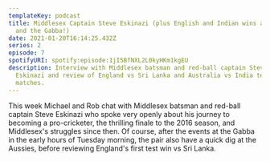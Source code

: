 ```yaml
---
templateKey: podcast
title: Middlesex Captain Steve Eskinazi (plus English and Indian wins at Galle
  and the Gabba!)
date: 2021-01-20T16:14:25.432Z
series: 2
episode: 7
spotifyURI: spotify:episode:1jI5BfNXL2L0kyHKm1kgEU
description: Interview with Middlesex batsman and red-ball captain Steve
  Eskinazi and review of England vs Sri Lanka and Australia vs India test
  matches.
---
```

This week Michael and Rob chat with Middlesex batsman and red-ball captain Steve Eskinazi who spoke very openly about his journey to becoming a pro-cricketer, the thrilling finale to the 2016 season, and Middlesex's struggles since then. Of course, after the events at the Gabba in the early hours of Tuesday morning, the pair also have a quick dig at the Aussies, before reviewing England's first test win vs Sri Lanka.